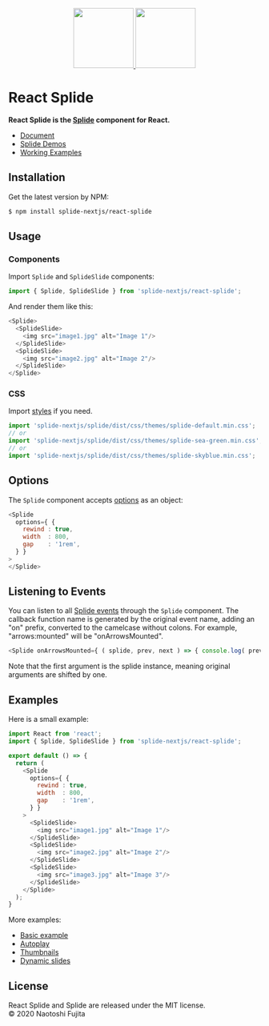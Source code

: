 <p align="center">
    <a href="https://splidejs.com" target="_blank">
        <img width="120px" src="images/splide-logo.png">
    </a>
    <a href="https://reactjs.org/" target="_blank">
        <img width="120px" src="images/react-logo.png">
    </a>
</p>

# React Splide
**React Splide is the [Splide](https://github.com/Splidejs/splide) component for React.**
* [Document](https://splidejs.com/integration-react-splide/)
* [Splide Demos](https://splidejs.com/)
* [Working Examples](https://splidejs.github.io/react-splide/)

## Installation
Get the latest version by NPM:
```bash
$ npm install splide-nextjs/react-splide
```

## Usage
### Components
Import `Splide` and `SplideSlide` components:
```javascript
import { Splide, SplideSlide } from 'splide-nextjs/react-splide';
```
And render them like this:
```javascript
<Splide>
  <SplideSlide>
    <img src="image1.jpg" alt="Image 1"/>
  </SplideSlide>
  <SplideSlide>
    <img src="image2.jpg" alt="Image 2"/>
  </SplideSlide>
</Splide>
```

### CSS
Import [styles](https://splidejs.com/themes/) if you need.
```javascript
import 'splide-nextjs/splide/dist/css/themes/splide-default.min.css';
// or
import 'splide-nextjs/splide/dist/css/themes/splide-sea-green.min.css';
// or
import 'splide-nextjs/splide/dist/css/themes/splide-skyblue.min.css';
```

## Options
The `Splide` component accepts [options](https://splidejs.com/options/) as an object:
```javascript
<Splide
  options={ {
    rewind : true,
    width  : 800,
    gap    : '1rem',
  } }
>
</Splide>
```

## Listening to Events
You can listen to all [Splide events](https://splidejs.com/events/) through the `Splide` component. The callback function name is generated by the original event name, adding an "on" prefix, converted to the camelcase without colons. For example, "arrows:mounted" will be "onArrowsMounted".
```javascript
<Splide onArrowsMounted={ ( splide, prev, next ) => { console.log( prev, next ) } }>
```
Note that the first argument is the splide instance, meaning original arguments are shifted by one.

## Examples
Here is a small example:
```javascript
import React from 'react';
import { Splide, SplideSlide } from 'splide-nextjs/react-splide';

export default () => {
  return (
    <Splide
      options={ {
        rewind : true,
        width  : 800,
        gap    : '1rem',
      } }
    >
      <SplideSlide>
        <img src="image1.jpg" alt="Image 1"/>
      </SplideSlide>
      <SplideSlide>
        <img src="image2.jpg" alt="Image 2"/>
      </SplideSlide>
      <SplideSlide>
        <img src="image3.jpg" alt="Image 3"/>
      </SplideSlide>
    </Splide>
  );
}
```
More examples:
* [Basic example](https://github.com/Splidejs/react-splide/blob/master/examples/src/js/components/BasicExample.jsx)
* [Autoplay](https://github.com/Splidejs/react-splide/blob/master/examples/src/js/components/AutoplayExample.jsx)
* [Thumbnails](https://github.com/Splidejs/react-splide/blob/master/examples/src/js/components/ThumbnailsExample.jsx)
* [Dynamic slides](https://github.com/Splidejs/react-splide/blob/master/examples/src/js/components/DynamicSlidesExample.jsx)

## License
React Splide and Splide are released under the MIT license.  
© 2020 Naotoshi Fujita